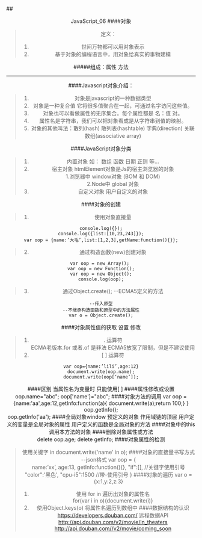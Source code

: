 ##<center>JavaScript_06
####对象
>定义：
>
>1. 世间万物都可以用对象表示
>2. 基于对象的编程语言中，用对象给真实的事物建模

#####组成：属性  方法

---

####Javascript对象介绍：
>1. 对象是javascript的一种数据类型
>2. 对象是一种复合值   它将很多值聚合在一起，可通过名字访问这些值。
>3. 对象也可以看做属性的无序集合。每个属性都是  名：值   对。
>4. 属性名是字符串，我们可以把对象看成是从字符串到值的映射。
>5. 对象的其他叫法：散列(hash)  散列表(hashtable) 字典(direction) 关联数组(associative array)

####JavaScript对象分类
>1. 内置对象   如：  数组   函数  日期  正则  等...
>2. 宿主对象   htmlElement对象是Js的宿主浏览器的对象<br>
	1.浏览器中  window对象  (BOM 和 DOM)<br>
	2.Node中   global 对象
>3. 自定义对象  用户自定义的对象

####对象的创建
>1. 使用对象直接量

	console.log({});
	console.log({list:[10,23,243]});
	var oop = {name:’大毛’,list:[1,2,3],getName:function(){}};
>2. 通过构造函数(new)创建对象  
	
	var oop = new Array(); 
	var oop = new Function();
	var oop = new Object();
	console.log(oop);
>3. 通过Object.create();  --ECMA5定义的方法
 
	--传入原型
	--不继承构造函数和原型中的方法属性
	var o = Object.create();
####对象属性值的获取 设置 修改  
>1.  . 运算符    
	ECMA老版本.for 或者.of 是非法  ECMA5放宽了限制，但是不建议使用
>2.   [ ] 运算符  
	
	var oop={name:’lili’,age:12}
	document.write(oop.name);
	document.write(oop[‘name’]);
####区别
	当属性名为变量时 只能使用[ ]
####属性修改或设置
 		oop.name="abc";
 		oop['name']="abc";
####对象方法的调用
	var oop = {name:'aa',age:12,getInfo:function(a){
		document.write(a);return 100;}
	}
	oop.getInfo();  
	oop.getInfo('aa');
####全局对象window
	预定义的对象 作用域链的顶层
	用户定义的变量是全局对象的属性
	用户定义的函数是全局对象的方法
####对象中的this 
	调用本方法的对象
####删除对象属性或方法   
  	delete oop.age; 
 	delete getInfo;
####对象属性的检测  
> 使用关键字 in 
 	document.write('name' in o);
####对象的直接量书写方式  --json格式
 	var oop = {       
		name:’xx’,
		age:13,
		getInfo:function(){},
		"if":[],    				//关键字使用引号
		"color":'黑色',
		"cpu-i5":1500   			//带-使用引号
		}
####对象的遍历
	var o = {x:1,y:2,z:3}
>1. 使用 for in 遍历出对象的属性名<br> 
	for(var i in o){document.write(i)}
>2. 使用Object.keys(o) 将属性名遍历到数组中
####数据结构的认识
	https://developers.douban.com/    远程数据API
	http://api.douban.com/v2/movie/in_theaters
	http://api.douban.com//v2/movie/coming_soon